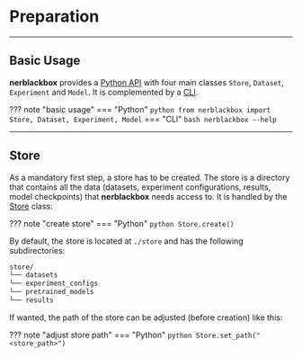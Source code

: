 # Preparation

-----------
## Basic Usage

**nerblackbox** provides a [Python API](../../python_api/overview) with four main classes 
`Store`, `Dataset`, `Experiment` and `Model`.
It is complemented by a [CLI](../../cli).

??? note "basic usage"
    === "Python"
        ``` python
        from nerblackbox import Store, Dataset, Experiment, Model
        ```
    === "CLI"
        ``` bash
        nerblackbox --help
        ```

-----------
## Store

As a mandatory first step, a store has to be created. 
The store is a directory that contains all the data 
(datasets, experiment configurations, results, model checkpoints)
that **nerblackbox** needs access to. 
It is handled by the [Store](../../python_api/store) class:

??? note "create store"
    === "Python"
        ``` python
        Store.create()
        ```

By default, the store is located at ``./store`` and has the following subdirectories:

``` xml
store/
└── datasets
└── experiment_configs
└── pretrained_models
└── results
```

If wanted, the path of the store can be adjusted (before creation) like this:

??? note "adjust store path"
    === "Python"
        ``` python
        Store.set_path("<store_path>")
        ```
